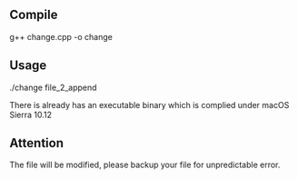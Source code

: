 ## Compile
g++ change.cpp -o change

## Usage
./change file_2_append

There is already has an executable binary which is complied under macOS Sierra 10.12

## Attention
The file will be modified, please backup your file for unpredictable error.
